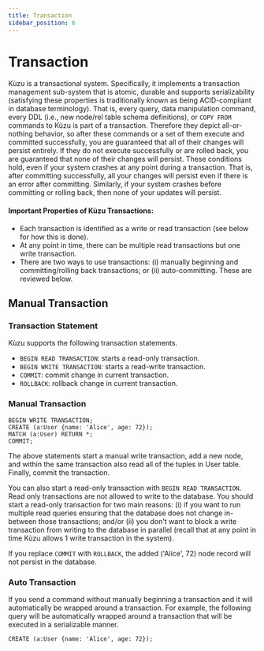 ```yaml
---
title: Transaction
sidebar_position: 6
---
```


# Transaction

Kùzu is a transactional system. Specifically, it implements a transaction management sub-system that is atomic, durable and supports serializability (satisfying these properties is traditionally known as being ACID-compliant in database terminology). That is, every query, data manipulation command, every DDL (i.e., new node/rel table schema definitions), or `COPY FROM` commands to Kùzu is part of a transaction. Therefore they depict all-or-nothing behavior, so after these commands or a set of them execute and committed successfully, you are guaranteed that all of their changes will persist entirely. If they do not execute successfully or are rolled back, you are guaranteed that none of their changes will persist. These conditions hold, even if your system crashes at any point during a transaction. That is, after committing successfully, all your changes will persist even if there is an error after committing. Similarly, if your system crashes before committing or rolling back, then none of your updates will persist.

#### Important Properties of Kùzu Transactions: 
- Each transaction is identified as a write or read transaction (see below for how this is done).
- At any point in time, there can be multiple read transactions but one write transaction.
- There are two ways to use transactions: (i) manually beginning and committing/rolling back transactions; 
or (ii) auto-committing. These are reviewed below.

## Manual Transaction

### Transaction Statement
Kùzu supports the following transaction statements.
- `BEGIN READ TRANSACTION`: starts a read-only transaction.
- `BEGIN WRITE TRANSACTION`: starts a read-write transaction.
- `COMMIT`: commit change in current transaction.
- `ROLLBACK`: rollback change in current transaction.

### Manual Transaction
```
BEGIN WRITE TRANSACTION;
CREATE (a:User {name: 'Alice', age: 72});
MATCH (a:User) RETURN *;
COMMIT;
```
The above statements start a manual write transaction, add a new node, and within the same transaction also read all of the tuples in User table. Finally, commit the transaction.

You can also start a read-only transaction with `BEGIN READ TRANSACTION`. Read only transactions are not allowed to write to the database. You should start a read-only transaction for two main reasons: (i) if you want to run multiple read queries ensuring that the database does not change in-between those transactions; and/or (ii) you don't want to block a write transaction from writing to the database in parallel (recall that at any point in time Kùzu allows 1 write transaction in the system).

If you replace `COMMIT` with `ROLLBACK`, the added ('Alice', 72) node record will not persist in the database.

### Auto Transaction
If you send a command without manually beginning a transaction and it will automatically be wrapped around a transaction. For example, the following query will be automatically wrapped around a transaction that will be executed in a serializable manner.
```
CREATE (a:User {name: 'Alice', age: 72});
```
